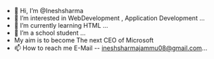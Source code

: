 - 👋 Hi, I’m @Ineshsharma
- 👀 I’m interested in WebDevelopment , Application Development  ...
- 🌱 I’m currently learning  HTML ...
- 💞️ I’m a school student  ...
- My aim is to become The next CEO of Microsoft
- 📫 How to reach me E-Mail -- ineshsharmajammu08@gmail.com...

<!---
Ineshsharma/Ineshsharma is a ✨ special ✨ repository because its `README.md` (this file) appears on your GitHub profile.
You can click the Preview link to take a look at your changes.
--->
